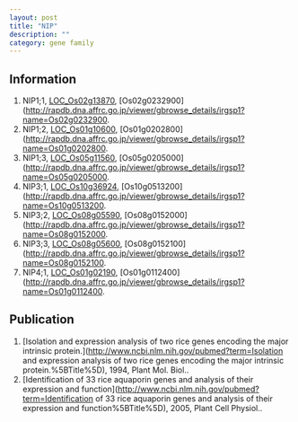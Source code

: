 ```yaml
---
layout: post
title: "NIP"
description: ""
category: gene family
---
```


## Information
1. NIP1;1, [LOC_Os02g13870](http://rice.plantbiology.msu.edu/cgi-bin/ORF_infopage.cgi?orf=LOC_Os02g13870), [Os02g0232900](http://rapdb.dna.affrc.go.jp/viewer/gbrowse_details/irgsp1?name=Os02g0232900.
2. NIP1;2, [LOC_Os01g10600](http://rice.plantbiology.msu.edu/cgi-bin/ORF_infopage.cgi?orf=LOC_Os01g10600), [Os01g0202800](http://rapdb.dna.affrc.go.jp/viewer/gbrowse_details/irgsp1?name=Os01g0202800.
3. NIP1;3, [LOC_Os05g11560](http://rice.plantbiology.msu.edu/cgi-bin/ORF_infopage.cgi?orf=LOC_Os05g11560), [Os05g0205000](http://rapdb.dna.affrc.go.jp/viewer/gbrowse_details/irgsp1?name=Os05g0205000.
4. NIP3;1, [LOC_Os10g36924](http://rice.plantbiology.msu.edu/cgi-bin/ORF_infopage.cgi?orf=LOC_Os10g36924), [Os10g0513200](http://rapdb.dna.affrc.go.jp/viewer/gbrowse_details/irgsp1?name=Os10g0513200.
5. NIP3;2, [LOC_Os08g05590](http://rice.plantbiology.msu.edu/cgi-bin/ORF_infopage.cgi?orf=LOC_Os08g05590), [Os08g0152000](http://rapdb.dna.affrc.go.jp/viewer/gbrowse_details/irgsp1?name=Os08g0152000.
6. NIP3;3, [LOC_Os08g05600](http://rice.plantbiology.msu.edu/cgi-bin/ORF_infopage.cgi?orf=LOC_Os08g05600), [Os08g0152100](http://rapdb.dna.affrc.go.jp/viewer/gbrowse_details/irgsp1?name=Os08g0152100.
7. NIP4;1, [LOC_Os01g02190](http://rice.plantbiology.msu.edu/cgi-bin/ORF_infopage.cgi?orf=LOC_Os01g02190), [Os01g0112400](http://rapdb.dna.affrc.go.jp/viewer/gbrowse_details/irgsp1?name=Os01g0112400.

## Publication
1. [Isolation and expression analysis of two rice genes encoding the major intrinsic protein.](http://www.ncbi.nlm.nih.gov/pubmed?term=Isolation and expression analysis of two rice genes encoding the major intrinsic protein.%5BTitle%5D), 1994, Plant Mol. Biol..
2. [Identification of 33 rice aquaporin genes and analysis of their expression and function](http://www.ncbi.nlm.nih.gov/pubmed?term=Identification of 33 rice aquaporin genes and analysis of their expression and function%5BTitle%5D), 2005, Plant Cell Physiol..


